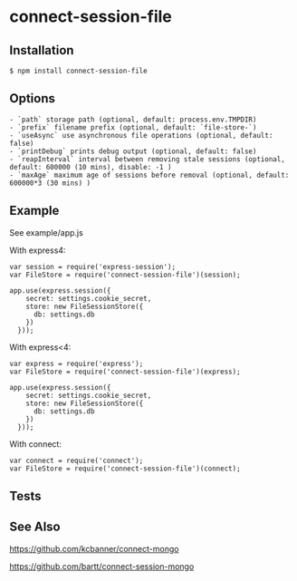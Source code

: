 # connect-session-file


## Installation

    $ npm install connect-session-file

## Options

    - `path` storage path (optional, default: process.env.TMPDIR) 
    - `prefix` filename prefix (optional, default: `file-store-`)
    - `useAsync` use asynchronous file operations (optional, default: false)
    - `printDebug` prints debug output (optional, default: false)
    - `reapInterval` interval between removing stale sessions (optional, default: 600000 (10 mins), disable: -1 )
    - `maxAge` maximum age of sessions before removal (optional, default: 600000*3 (30 mins) )

## Example

See example/app.js

With express4:

    var session = require('express-session');
    var FileStore = require('connect-session-file')(session);

    app.use(express.session({
        secret: settings.cookie_secret,
        store: new FileSessionStore({
          db: settings.db
        })
      }));

With express<4:

    var express = require('express');
    var FileStore = require('connect-session-file')(express);

    app.use(express.session({
        secret: settings.cookie_secret,
        store: new FileSessionStore({
          db: settings.db
        })
      }));

With connect:

    var connect = require('connect');
    var FileStore = require('connect-session-file')(connect);

## Tests




## See Also

https://github.com/kcbanner/connect-mongo

https://github.com/bartt/connect-session-mongo
